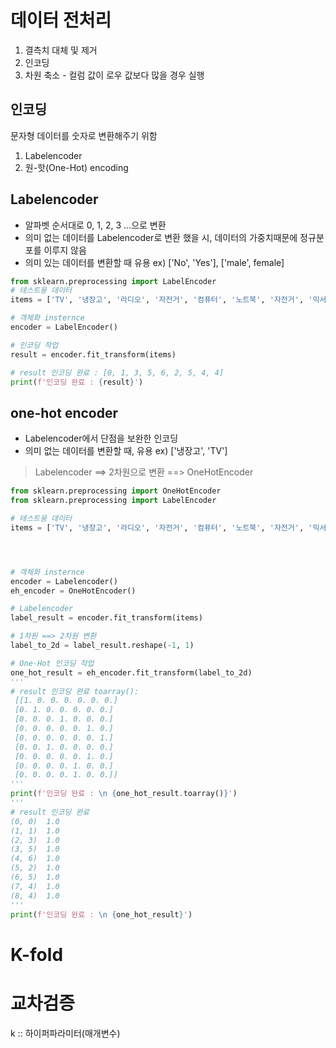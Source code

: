 # 데이터 전처리
1. 결측치 대체 및 제거
2. 인코딩
3. 차원 축소 - 컬럼 값이 로우 값보다 많을 경우 실행

## 인코딩
문자형 데이터를 숫자로 변환해주기 위함
1. Labelencoder
2. 원-핫(One-Hot) encoding
## Labelencoder
- 알파벳 순서대로 0, 1, 2, 3 ...으로 변환
- 의미 없는 데이터를 Labelencoder로 변환 했을 시, 데이터의 가중치때문에 정규분포를 이루지 않음
- 의미 있는 데이터를 변환할 때 유용 ex) ['No', 'Yes'], ['male', female]
```python
from sklearn.preprocessing import LabelEncoder
# 테스트용 데이터
items = ['TV', '냉장고', '라디오', '자전거', '컴퓨터', '노트북', '자전거', '믹서기', '믹서기']

# 객체화 insternce
encoder = LabelEncoder()

# 인코딩 작업
result = encoder.fit_transform(items)

# result 인코딩 완료 : [0, 1, 3, 5, 6, 2, 5, 4, 4]
print(f'인코딩 완료 : {result}')
```

## one-hot encoder
- Labelencoder에서 단점을 보완한 인코딩
- 의미 없는 데이터를 변환할 때, 유용 ex) ['냉장고', 'TV']
> Labelencoder ==> 2차원으로 변환 ==> OneHotEncoder
```python
from sklearn.preprocessing import OneHotEncoder
from sklearn.preprocessing import LabelEncoder

# 테스트용 데이터
items = ['TV', '냉장고', '라디오', '자전거', '컴퓨터', '노트북', '자전거', '믹서기', '믹서기']




# 객체화 insternce
encoder = Labelencoder()
eh_encoder = OneHotEncoder()

# Labelencoder
label_result = encoder.fit_transform(items)

# 1차원 ==> 2차원 변환
label_to_2d = label_result.reshape(-1, 1)

# One-Hot 인코딩 작업
one_hot_result = eh_encoder.fit_transform(label_to_2d)
'''
# result 인코딩 완료 toarray(): 
 [[1. 0. 0. 0. 0. 0. 0.]
 [0. 1. 0. 0. 0. 0. 0.]
 [0. 0. 0. 1. 0. 0. 0.]
 [0. 0. 0. 0. 0. 1. 0.]
 [0. 0. 0. 0. 0. 0. 1.]
 [0. 0. 1. 0. 0. 0. 0.]
 [0. 0. 0. 0. 0. 1. 0.]
 [0. 0. 0. 0. 1. 0. 0.]
 [0. 0. 0. 0. 1. 0. 0.]]
'''
print(f'인코딩 완료 : \n {one_hot_result.toarray()}')
'''
# result 인코딩 완료
(0, 0)	1.0
(1, 1)	1.0
(2, 3)	1.0
(3, 5)	1.0
(4, 6)	1.0
(5, 2)	1.0
(6, 5)	1.0
(7, 4)	1.0
(8, 4)	1.0
'''
print(f'인코딩 완료 : \n {one_hot_result}')
```

# K-fold

# 교차검증
k :: 하이퍼파라미터(매개변수)